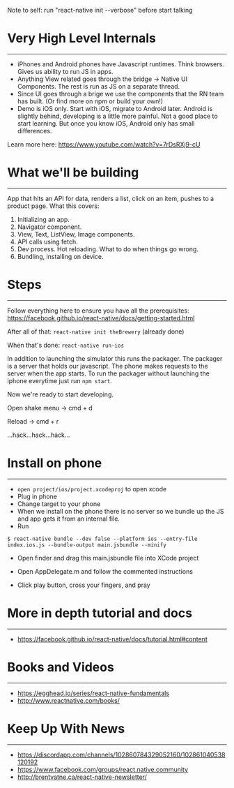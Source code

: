 Note to self: run "react-native init --verbose" before start talking

# Very High Level Internals
----

 * iPhones and Android phones have Javascript runtimes. Think browsers. Gives us ability to run JS in apps.
 * Anything View related goes through the bridge -> Native UI Components. The rest is run as JS on a separate thread.
 * Since UI goes through a brige we use the components that the RN team has built. (Or find more on npm or build your own!)
 * Demo is iOS only. Start with iOS, migrate to Android later. Android is slightly behind, developing is a little more painful. Not a good place to start learning. But once you know iOS, Android only has small differences.

Learn more here: https://www.youtube.com/watch?v=7rDsRXj9-cU

# What we'll be building
----
App that hits an API for data, renders a list, click on an item, pushes to a product page.
What this covers:

1. Initializing an app.
2. Navigator component.
3. View, Text, ListView, Image components.
4. API calls using fetch.
5. Dev process. Hot reloading. What to do when things go wrong.
6. Bundling, installing on device.

# Steps
----
Follow everything here to ensure you have all the prerequisites:
https://facebook.github.io/react-native/docs/getting-started.html

After all of that:
```react-native init theBrewery``` (already done)

When that's done:
```react-native run-ios```

In addition to launching the simulator this runs the packager.
The packager is a server that holds our javascript. The phone makes requests to the server when the app starts.
To run the packager without launching the iphone everytime just run ```npm start```.

Now we're ready to start developing.

Open shake menu -> cmd + d

Reload -> cmd + r


...hack...hack...hack...



# Install on phone
----
 * ```open project/ios/project.xcodeproj``` to open xcode
 * Plug in phone
 * Change target to your phone
 * When we install on the phone there is no server so we bundle up the JS and app gets it from an internal file.
 * Run
```
$ react-native bundle --dev false --platform ios --entry-file index.ios.js --bundle-output main.jsbundle --minify
```
 * Open finder and drag this main.jsbundle file into XCode project
 * Open AppDelegate.m and follow the commented instructions

 * Click play button, cross your fingers, and pray


# More in depth tutorial and docs
----
 * https://facebook.github.io/react-native/docs/tutorial.html#content

# Books and Videos
----
 * https://egghead.io/series/react-native-fundamentals
 * http://www.reactnative.com/books/

# Keep Up With News
----
 * https://discordapp.com/channels/102860784329052160/102861040538120192
 * https://www.facebook.com/groups/react.native.community
 * http://brentvatne.ca/react-native-newsletter/
